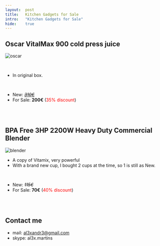 ```yaml
---
layout:  post
title:   Kitchen Gadgets for Sale
intro:   "Kitchen Gadgets for Sale"
hide:    true
---
```


<style>
table {
    font-family: arial, sans-serif;
    border-collapse: collapse;
    width: 100%;
}

td, th {
    border: 1px solid #dddddd;
    text-align: left;
    padding: 8px;
}

tr:nth-child(even) {
    background-color: #dddddd;
}
</style>
 

##  Oscar VitalMax 900 cold press juice


![oscar](https://www.vitality4life.co.uk/media/catalog/product/cache/1/image/9df78eab33525d08d6e5fb8d27136e95/o/s/oscar_900_juicer_chrome_2_2.jpg)

<br/>

- In original box.

<br/>

- New: [*<strike>310€</strike>*](https://www.vitality4life.co.uk/oscar-900/)
- For Sale: **200€**     (<font color="red">35% discount</font>)

<br/><br/>

##  BPA Free 3HP 2200W Heavy Duty Commercial Blender

![blender](https://i5.wal.co/asr/522d0ea8-359d-4c50-a1c4-bb8169b15f61_1.995114d5b7113bb49eecf64f818700ac.jpeg?odnWidth=180&odnHeight=180&odnBg=ffffff)

- A copy of Vitamix, very powerful
-  With a brand new cup, I bought 2 cups at the time, so 1 is still as New.

<br/>

- New: *<strike>115€</strike>*
- For Sale: **70€** (<font color="red">40% discount</font>)

<br/><br/>


## Contact me

 - mail: al3xandr3@gmail.com
 - skype: al3x.martins
